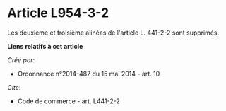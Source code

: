 # Article L954-3-2

Les deuxième et troisième alinéas de l'article L. 441-2-2 sont supprimés.

**Liens relatifs à cet article**

_Créé par_:

  - Ordonnance n°2014-487 du 15 mai 2014 - art. 10

_Cite_:

  - Code de commerce - art. L441-2-2

